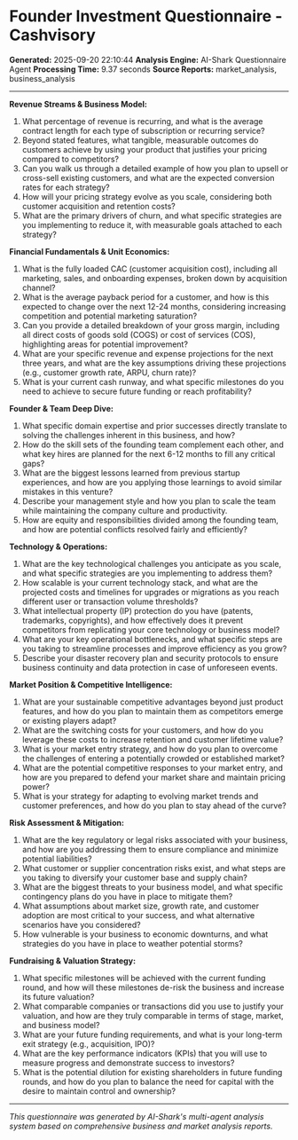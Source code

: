 # Founder Investment Questionnaire - Cashvisory

**Generated:** 2025-09-20 22:10:44
**Analysis Engine:** AI-Shark Questionnaire Agent
**Processing Time:** 9.37 seconds
**Source Reports:** market_analysis, business_analysis

---

**Revenue Streams & Business Model:**

1. What percentage of revenue is recurring, and what is the average contract length for each type of subscription or recurring service?
2. Beyond stated features, what tangible, measurable outcomes do customers achieve by using your product that justifies your pricing compared to competitors?
3. Can you walk us through a detailed example of how you plan to upsell or cross-sell existing customers, and what are the expected conversion rates for each strategy?
4. How will your pricing strategy evolve as you scale, considering both customer acquisition and retention costs?
5. What are the primary drivers of churn, and what specific strategies are you implementing to reduce it, with measurable goals attached to each strategy?

**Financial Fundamentals & Unit Economics:**

1. What is the fully loaded CAC (customer acquisition cost), including all marketing, sales, and onboarding expenses, broken down by acquisition channel?
2. What is the average payback period for a customer, and how is this expected to change over the next 12-24 months, considering increasing competition and potential marketing saturation?
3. Can you provide a detailed breakdown of your gross margin, including all direct costs of goods sold (COGS) or cost of services (COS), highlighting areas for potential improvement?
4. What are your specific revenue and expense projections for the next three years, and what are the key assumptions driving these projections (e.g., customer growth rate, ARPU, churn rate)?
5. What is your current cash runway, and what specific milestones do you need to achieve to secure future funding or reach profitability?

**Founder & Team Deep Dive:**

1. What specific domain expertise and prior successes directly translate to solving the challenges inherent in this business, and how?
2. How do the skill sets of the founding team complement each other, and what key hires are planned for the next 6-12 months to fill any critical gaps?
3. What are the biggest lessons learned from previous startup experiences, and how are you applying those learnings to avoid similar mistakes in this venture?
4. Describe your management style and how you plan to scale the team while maintaining the company culture and productivity.
5. How are equity and responsibilities divided among the founding team, and how are potential conflicts resolved fairly and efficiently?

**Technology & Operations:**

1. What are the key technological challenges you anticipate as you scale, and what specific strategies are you implementing to address them?
2. How scalable is your current technology stack, and what are the projected costs and timelines for upgrades or migrations as you reach different user or transaction volume thresholds?
3. What intellectual property (IP) protection do you have (patents, trademarks, copyrights), and how effectively does it prevent competitors from replicating your core technology or business model?
4. What are your key operational bottlenecks, and what specific steps are you taking to streamline processes and improve efficiency as you grow?
5. Describe your disaster recovery plan and security protocols to ensure business continuity and data protection in case of unforeseen events.

**Market Position & Competitive Intelligence:**

1. What are your sustainable competitive advantages beyond just product features, and how do you plan to maintain them as competitors emerge or existing players adapt?
2. What are the switching costs for your customers, and how do you leverage these costs to increase retention and customer lifetime value?
3. What is your market entry strategy, and how do you plan to overcome the challenges of entering a potentially crowded or established market?
4. What are the potential competitive responses to your market entry, and how are you prepared to defend your market share and maintain pricing power?
5. What is your strategy for adapting to evolving market trends and customer preferences, and how do you plan to stay ahead of the curve?

**Risk Assessment & Mitigation:**

1. What are the key regulatory or legal risks associated with your business, and how are you addressing them to ensure compliance and minimize potential liabilities?
2. What customer or supplier concentration risks exist, and what steps are you taking to diversify your customer base and supply chain?
3. What are the biggest threats to your business model, and what specific contingency plans do you have in place to mitigate them?
4. What assumptions about market size, growth rate, and customer adoption are most critical to your success, and what alternative scenarios have you considered?
5. How vulnerable is your business to economic downturns, and what strategies do you have in place to weather potential storms?

**Fundraising & Valuation Strategy:**

1. What specific milestones will be achieved with the current funding round, and how will these milestones de-risk the business and increase its future valuation?
2. What comparable companies or transactions did you use to justify your valuation, and how are they truly comparable in terms of stage, market, and business model?
3. What are your future funding requirements, and what is your long-term exit strategy (e.g., acquisition, IPO)?
4. What are the key performance indicators (KPIs) that you will use to measure progress and demonstrate success to investors?
5. What is the potential dilution for existing shareholders in future funding rounds, and how do you plan to balance the need for capital with the desire to maintain control and ownership?


---

*This questionnaire was generated by AI-Shark's multi-agent analysis system based on comprehensive business and market analysis reports.*
